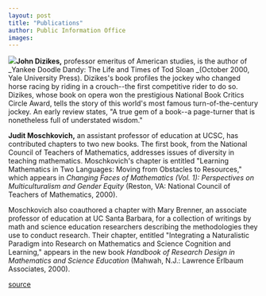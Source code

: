 ```yaml
---
layout: post
title: "Publications"
author: Public Information Office
images:
---
```


![][1]**John Dizikes,** professor emeritus of American studies, is the author of _Yankee Doodle Dandy: The Life and Times of Tod Sloan _(October 2000, Yale University Press). Dizikes's book profiles the jockey who changed horse racing by riding in a crouch--the first competitive rider to do so. Dizikes, whose book on opera won the prestigious National Book Critics Circle Award, tells the story of this world's most famous turn-of-the-century jockey. An early review states, "A true gem of a book--a page-turner that is nonetheless full of understated wisdom."

**Judit Moschkovich,** an assistant professor of education at UCSC, has contributed chapters to two new books. The first book, from the National Council of Teachers of Mathematics, addresses issues of diversity in teaching mathematics. Moschkovich's chapter is entitled "Learning Mathematics in Two Languages: Moving from Obstacles to Resources," which appears in _Changing Faces of Mathematics (Vol. 1): Perspectives on Multiculturalism and Gender Equity_ (Reston, VA: National Council of Teachers of Mathematics, 2000).

Moschkovich also coauthored a chapter with Mary Brenner, an associate professor of education at UC Santa Barbara, for a collection of writings by math and science education researchers describing the methodologies they use to conduct research. Their chapter, entitled "Integrating a Naturalistic Paradigm into Research on Mathematics and Science Cognition and Learning," appears in the new book _Handbook of Research Design in Mathematics and Science Education_ (Mahwah, N.J.: Lawrence Erlbaum Associates, 2000).  
  

[1]: ../art/dizikes.book.150.jpg

[source](http://www1.ucsc.edu/currents/00-01/10-02/pubs.html "Permalink to pubs")
